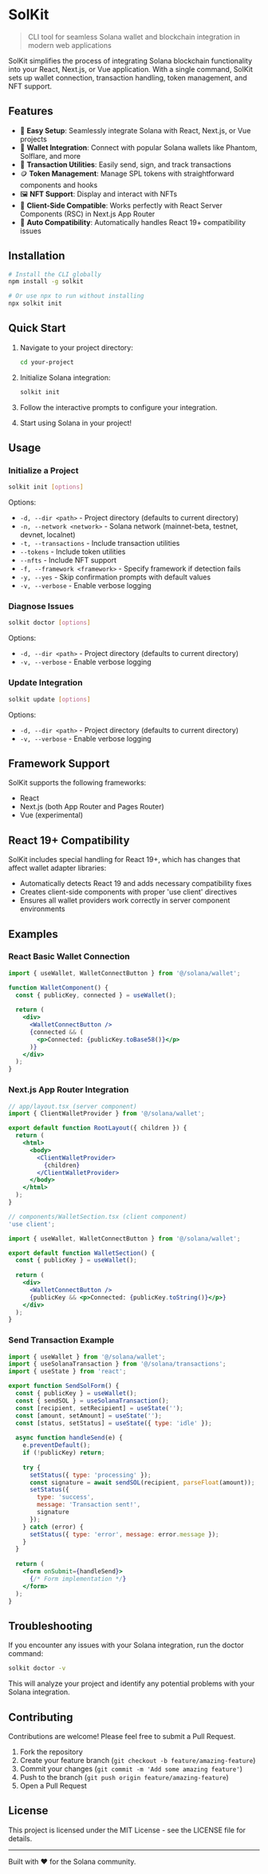 # SolKit

> CLI tool for seamless Solana wallet and blockchain integration in modern web applications

SolKit simplifies the process of integrating Solana blockchain functionality into your React, Next.js, or Vue application. With a single command, SolKit sets up wallet connection, transaction handling, token management, and NFT support.

## Features

- 🔌 **Easy Setup**: Seamlessly integrate Solana with React, Next.js, or Vue projects
- 💼 **Wallet Integration**: Connect with popular Solana wallets like Phantom, Solflare, and more
- 💸 **Transaction Utilities**: Easily send, sign, and track transactions
- 🪙 **Token Management**: Manage SPL tokens with straightforward components and hooks
- 🖼️ **NFT Support**: Display and interact with NFTs
- 📱 **Client-Side Compatible**: Works perfectly with React Server Components (RSC) in Next.js App Router
- 🔄 **Auto Compatibility**: Automatically handles React 19+ compatibility issues

## Installation

```bash
# Install the CLI globally
npm install -g solkit

# Or use npx to run without installing
npx solkit init
```

## Quick Start

1. Navigate to your project directory:
   ```bash
   cd your-project
   ```

2. Initialize Solana integration:
   ```bash
   solkit init
   ```

3. Follow the interactive prompts to configure your integration.

4. Start using Solana in your project!

## Usage

### Initialize a Project

```bash
solkit init [options]
```

Options:
- `-d, --dir <path>` - Project directory (defaults to current directory)
- `-n, --network <network>` - Solana network (mainnet-beta, testnet, devnet, localnet)
- `-t, --transactions` - Include transaction utilities
- `--tokens` - Include token utilities
- `--nfts` - Include NFT support
- `-f, --framework <framework>` - Specify framework if detection fails
- `-y, --yes` - Skip confirmation prompts with default values
- `-v, --verbose` - Enable verbose logging

### Diagnose Issues

```bash
solkit doctor [options]
```

Options:
- `-d, --dir <path>` - Project directory (defaults to current directory)
- `-v, --verbose` - Enable verbose logging

### Update Integration

```bash
solkit update [options]
```

Options:
- `-d, --dir <path>` - Project directory (defaults to current directory)
- `-v, --verbose` - Enable verbose logging

## Framework Support

SolKit supports the following frameworks:
- React
- Next.js (both App Router and Pages Router)
- Vue (experimental)

## React 19+ Compatibility

SolKit includes special handling for React 19+, which has changes that affect wallet adapter libraries:

- Automatically detects React 19 and adds necessary compatibility fixes
- Creates client-side components with proper 'use client' directives
- Ensures all wallet providers work correctly in server component environments

## Examples

### React Basic Wallet Connection

```jsx
import { useWallet, WalletConnectButton } from '@/solana/wallet';

function WalletComponent() {
  const { publicKey, connected } = useWallet();
  
  return (
    <div>
      <WalletConnectButton />
      {connected && (
        <p>Connected: {publicKey.toBase58()}</p>
      )}
    </div>
  );
}
```

### Next.js App Router Integration

```jsx
// app/layout.tsx (server component)
import { ClientWalletProvider } from '@/solana/wallet';

export default function RootLayout({ children }) {
  return (
    <html>
      <body>
        <ClientWalletProvider>
          {children}
        </ClientWalletProvider>
      </body>
    </html>
  );
}

// components/WalletSection.tsx (client component)
'use client';

import { useWallet, WalletConnectButton } from '@/solana/wallet';

export default function WalletSection() {
  const { publicKey } = useWallet();
  
  return (
    <div>
      <WalletConnectButton />
      {publicKey && <p>Connected: {publicKey.toString()}</p>}
    </div>
  );
}
```

### Send Transaction Example

```jsx
import { useWallet } from '@/solana/wallet';
import { useSolanaTransaction } from '@/solana/transactions';
import { useState } from 'react';

export function SendSolForm() {
  const { publicKey } = useWallet();
  const { sendSOL } = useSolanaTransaction();
  const [recipient, setRecipient] = useState('');
  const [amount, setAmount] = useState('');
  const [status, setStatus] = useState({ type: 'idle' });
  
  async function handleSend(e) {
    e.preventDefault();
    if (!publicKey) return;
    
    try {
      setStatus({ type: 'processing' });
      const signature = await sendSOL(recipient, parseFloat(amount));
      setStatus({ 
        type: 'success', 
        message: 'Transaction sent!',
        signature
      });
    } catch (error) {
      setStatus({ type: 'error', message: error.message });
    }
  }
  
  return (
    <form onSubmit={handleSend}>
      {/* Form implementation */}
    </form>
  );
}
```

## Troubleshooting

If you encounter any issues with your Solana integration, run the doctor command:

```bash
solkit doctor -v
```

This will analyze your project and identify any potential problems with your Solana integration.

## Contributing

Contributions are welcome! Please feel free to submit a Pull Request.

1. Fork the repository
2. Create your feature branch (`git checkout -b feature/amazing-feature`)
3. Commit your changes (`git commit -m 'Add some amazing feature'`)
4. Push to the branch (`git push origin feature/amazing-feature`)
5. Open a Pull Request

## License

This project is licensed under the MIT License - see the LICENSE file for details.

---

Built with ❤️ for the Solana community. 